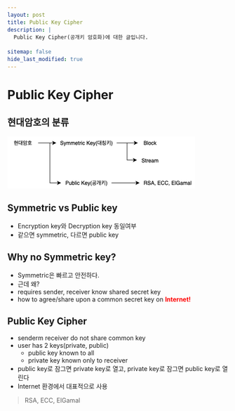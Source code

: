```yaml
---
layout: post
title: Public Key Cipher
description: |
  Public Key Cipher(공개키 암호화)에 대한 글입니다.

sitemap: false
hide_last_modified: true
---
```

# Public Key Cipher

## 현대암호의 분류

![200x50](/assets/img/blog/classification_of_modern_cryptography.drawio.png "현대암호의 분류")

## Symmetric vs Public key

- Encryption key와 Decryption key 동일여부
- 같으면 symmetric, 다르면 public key

## Why no Symmetric key?

- Symmetric은 빠르고 안전하다.
- 근데 왜?
- requires sender, receiver know shared secret key
- how to agree/share upon a common secret key on **<span style="color:red">Internet!</span>**

## Public Key Cipher

- senderm receiver do not share common key
- user has 2 keys(private, public)
  - public key known to all
  - private key known only to receiver
- public key로 잠그면 private key로 열고, private key로 잠그면 public key로 열린다
- Internet 환경에서 대표적으로 사용
> RSA, ECC, ElGamal